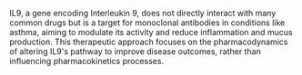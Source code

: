 IL9, a gene encoding Interleukin 9, does not directly interact with many common drugs but is a target for monoclonal antibodies in conditions like asthma, aiming to modulate its activity and reduce inflammation and mucus production. This therapeutic approach focuses on the pharmacodynamics of altering IL9's pathway to improve disease outcomes, rather than influencing pharmacokinetics processes.